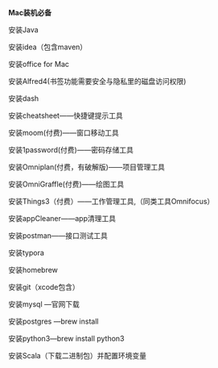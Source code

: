 **Mac装机必备**

安装Java

安装idea（包含maven）

安装office for Mac

安装Alfred4(书签功能需要安全与隐私里的磁盘访问权限)

安装dash

安装cheatsheet——快捷键提示工具

安装moom(付费)——窗口移动工具

安装1password(付费)——密码存储工具

安装Omniplan(付费，有破解版)——项目管理工具

安装OmniGraffle(付费)——绘图工具

安装Things3（付费）——工作管理工具,（同类工具Omnifocus）

安装appCleaner——app清理工具

安装postman——接口测试工具

安装typora

安装homebrew

安装git（xcode包含）

安装mysql —官网下载

安装postgres —brew install

安装python3—brew install python3

安装Scala（下载二进制包）并配置环境变量